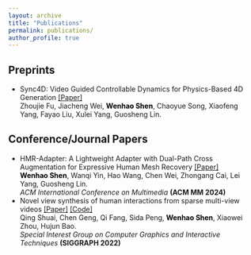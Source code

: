 ```yaml
---
layout: archive
title: "Publications"
permalink: publications/
author_profile: true
---
```


## Preprints

<ul>
<li>
  Sync4D: Video Guided Controllable Dynamics for Physics-Based 4D Generation <a href="https://arxiv.org/pdf/2405.16849">[Paper]</a> 
  <br/> 
  Zhoujie Fu, Jiacheng Wei, <strong><font color="black">Wenhao Shen</font></strong>, Chaoyue Song, Xiaofeng Yang, Fayao Liu, Xulei Yang, Guosheng Lin.
</li>
</ul>

## Conference/Journal Papers

<ul>
<li>
  HMR-Adapter: A Lightweight Adapter with Dual-Path Cross Augmentation for Expressive Human Mesh Recovery <a href="https://openreview.net/pdf?id=Y28oc8ctPb">[Paper]</a>
  <br/> 
  <strong><font color="black">Wenhao Shen</font></strong>, Wanqi Yin, Hao Wang, Chen Wei, Zhongang Cai, Lei Yang, Guosheng Lin.
  <br/><i>ACM International Conference on Multimedia</i>
    <strong>(ACM MM 2024)</strong><br>
</li>
<li>
  Novel view synthesis of human interactions from sparse multi-view videos <a href="https://dl.acm.org/doi/fullHtml/10.1145/3528233.3530704">[Paper]</a> <a href="https://github.com/zju3dv/EasyMocap">[Code]</a>
  <br/> 
  Qing Shuai, Chen Geng, Qi Fang, Sida Peng, <strong><font color="black">Wenhao Shen</font></strong>, Xiaowei Zhou, Hujun Bao.
  <br/><i>Special Interest Group on Computer Graphics and Interactive Techniques</i>
    <strong>(SIGGRAPH 2022)</strong><br>
</li>
</ul>
